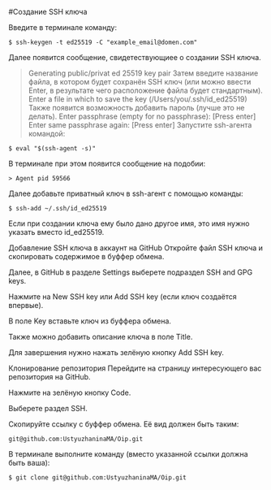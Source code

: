 #Создание SSH ключа

Введите в терминале команду:
```
$ ssh-keygen -t ed25519 -C "example_email@domen.com"
```
Далее появится сообщение, свидетествующиее о создании SSH ключа.
> Generating public/privat ed 25519 key pair
Затем введите название файла, в котором будет сохранён SSH ключ (или можно ввести Enter, в результате чего расположение файла будет стандартным).
> Enter a file in which to save the key (/Users/you/.ssh/id_ed25519)
Также появится возможность добавить пароль (лучше это не делать).
> Enter passphrase (empty for no passphrase): [Press enter]
> Enter same passphrase again: [Press enter]
Запустите ssh-агента командой:
```
$ eval "$(ssh-agent -s)"
```
В терминале при этом появится сообщение на подобии:
```
> Agent pid 59566
```
Далее добавьте приватный ключ в ssh-агент с помощью команды:
```
$ ssh-add ~/.ssh/id_ed25519
```
Если при создании ключа ему было дано другое имя, это имя нужно указать вместо id_ed25519.

Добавление SSH ключа в аккаунт на GitHub
Откройте файл SSH ключа и скопировать содержимое в буффер обмена.

Далее, в GitHub в разделе Settings выберете подраздел SSH and GPG keys.

Нажмите на New SSH key или Add SSH key (если ключ создаётся впервые).

В поле Key вставьте ключ из буффера обмена.

Также можно добавить описание ключа в поле Title.

Для завершения нужно нажать зелёную кнопку Add SSH key.

Клонирование репозитория
Перейдите на страницу интересующего вас репозитория на GitHub.

Нажмите на зелёную кнопку Code.

Выберете раздел SSH.

Скопируйте ссылку с буффер обмена. Её вид должен быть таким:
```
git@github.com:UstyuzhaninaMA/Oip.git
```
В терминале выполните команду (вместо указанной ссылки должна быть ваша):
```
$ git clone git@github.com:UstyuzhaninaMA/Oip.git
```